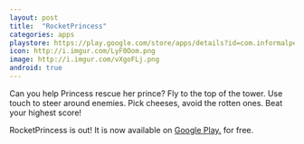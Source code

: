 ```yaml
---
layout: post
title:  "RocketPrincess"
categories: apps
playstore: https://play.google.com/store/apps/details?id=com.informalpenguins.rocketprincess
icon: http://i.imgur.com/LyF0Oom.png
image: http://i.imgur.com/vXgoFLj.png
android: true
---
```


Can you help Princess rescue her prince?
Fly to the top of the tower. Use touch to steer around enemies. Pick cheeses, avoid the rotten ones. Beat your highest score!

RocketPrincess is out! It is now available on [Google Play.][playstore] for free.

[playstore]: https://play.google.com/store/apps/details?id=com.informalpenguins.rocketprincess
